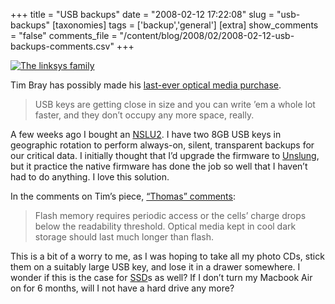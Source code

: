 +++
title = "USB backups"
date = "2008-02-12 17:22:08"
slug = "usb-backups"
[taxonomies]
tags = ['backup','general']
[extra]
show_comments = "false"
comments_file = "/content/blog/2008/02/2008-02-12-usb-backups-comments.csv"
+++

[![The linksys family](http://farm3.static.flickr.com/2094/2212634513_cfbe89eb5d_m.jpg)](http://www.flickr.com/photos/pip/2212634513/ "The linksys family by Pip, on Flickr")

Tim Bray has possibly made his [last-ever optical media purchase](http://www.tbray.org/ongoing/When/200x/2008/02/12/Slides-Done).

> USB keys are getting close in size and you can write ’em a whole lot faster, and they don’t occupy any more space, really.

A few weeks ago I bought an [NSLU2](http://en.wikipedia.org/wiki/NSLU2). I have two 8GB USB keys in geographic rotation to perform always-on, silent, transparent backups for our critical data. I initially thought that I’d upgrade the firmware to [Unslung](http://www.nslu2-linux.org/wiki/Unslung/HomePage), but it practice the native firmware has done the job so well that I haven’t had to do anything. I love this solution.

In the comments on Tim’s piece, [“Thomas” comments](http://www.tbray.org/ongoing/When/200x/2008/02/12/Slides-Done#c1202829836.919772):

> Flash memory requires periodic access or the cells’ charge drops below the readability threshold. Optical media kept in cool dark storage should last much longer than flash.

This is a bit of a worry to me, as I was hoping to take all my photo CDs, stick them on a suitably large USB key, and lose it in a drawer somewhere. I wonder if this is the case for [SSD](http://en.wikipedia.org/wiki/Solid-state_drive)s as well? If I don’t turn my Macbook Air on for 6 months, will I not have a hard drive any more?

